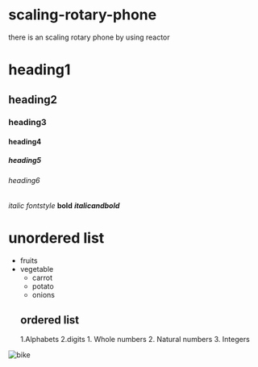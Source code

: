 # scaling-rotary-phone
there is an scaling rotary phone by using reactor
# heading1
## heading2
### heading3
#### heading4
##### heading5
###### heading6

*italic fontstyle*
**bold**
***italicandbold***

# unordered list

* fruits
* vegetable
   * carrot
   * potato 
   * onions
   ## ordered list
   1.Alphabets
   2.digits
      1. Whole numbers
      2. Natural numbers
      3. Integers
      
![bike](http://3.bp.blogspot.com/-q7c1OyTs0vs/UiBA9KsE-yI/AAAAAAAACws/gp8Zo2n9QjA/s1600/chump01.jpg)
